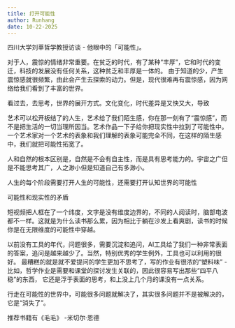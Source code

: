 ```yaml
---
title: 打开可能性
author: Runhang 
date: 10-22-2025
---
```




四川大学刘莘哲学教授访谈 - 他眼中的「可能性」。

对于人，震惊的情绪非常重要。在贫乏的时代，有了某种“丰厚”，它和时代的变迁，科技的发展没有任何关系，这种贫乏和丰厚是一体的。
由于知道的少，产生震惊感就很频繁，由此会产生去探索的动力。但是，现代很难再有震惊感，因为网络给我们看到了丰富的世界。

看过去，去思考，世界的展开方式。文化变化，时代差异是又快又大，导致

艺术可以松开板结了的人生，艺术给了我们陌生感，你在那一刻有了“震惊感”，而不是把生活的一切当理所因当。艺术作品一下子给你把现实性中拉到了可能性中。 
一个艺术家对一个艺术的表象和我们理解的表象可能完全不同，在这样的陌生感中，我们就把可能性拓宽了。

人和自然的根本区别是，自然是不会有自主性，而是具有思考能力的。宇宙之广但是不能思考其广，人之渺小但是知道自己有多渺小。

人生的每个阶段需要打开人生的可能性，还需要打开认知世界的可能性

可能性和现实性的矛盾

短视频把人框在了一个纬度，文字是没有维度边界的，不同的人阅读时，脑部电波都不一样。这就是为什么读书那么累，因为相比于躺在沙发上看爽剧，读书的时候你是在无限维度的可能性中穿越。

以前没有工具的年代，问题很多，需要沉淀和追问，AI工具给了我们一种非常表面的答案，追问是越来越少了。当然，特别优秀的学生例外，工具也可以利用的很好。
最糟糕的就是就不爱提问的学生更加不思考了，写的作业有很浓的“塑料味” - 比如，哲学作业是需要和课堂的探讨发生关联的，因此很容易写出那些“四平八稳”的东西，
它还是浮于表面的思考，和上没上几个月的课没有一点关系。

行走在可能性的世界中，可能很多问题就解决了，其实很多问题并不是被解决的，它是“消失了”。

推荐书籍有《毛毛》 -米切尔·恩德

